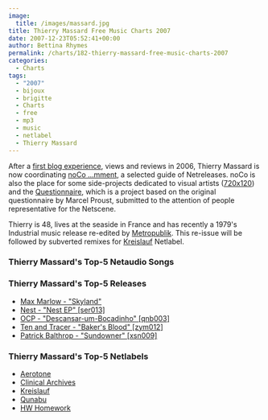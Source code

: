 ```yaml
---
image:
  title: /images/massard.jpg
title: Thierry Massard Free Music Charts 2007
date: 2007-12-23T05:52:41+00:00
author: Bettina Rhymes
permalink: /charts/182-thierry-massard-free-music-charts-2007
categories:
  - Charts
tags:
  - "2007"
  - bijoux
  - brigitte
  - Charts
  - free
  - mp3
  - music
  - netlabel
  - Thierry Massard
---
```

After a [first blog experience](http://massard.blogspot.com), views and reviews in 2006, Thierry Massard is now coordinating [noCo ...mment](http://massard3.blogspot.com), a selected guide of Netreleases. noCo is also the place for some side-projects dedicated to visual artists ([720x120](http://720x120.blogspot.com)) and the [Questionnaire](http://the-questionnaire.blogspot.com), which is a project based on the original questionnaire by Marcel Proust, submitted to the attention of people representative for the Netscene.
  
Thierry is 48, lives at the seaside in France and has recently a 1979's Industrial music release re-edited by [Metropublik](http://metropublik.com). This re-issue will be followed by subverted remixes for [Kreislauf](http://kreislauf.org/v10) Netlabel.<!--more-->

### Thierry Massard's Top-5 Netaudio Songs

### Thierry Massard's Top-5 Releases

  * [Max Marlow - "Skyland"](http://m02v.moozi.org)
  *  [Nest - "Nest EP" [ser013]](http://www.serein.co.uk/music/ser013)
  *  [OCP - "Descansar-um-Bocadinho" [qnb003]](http://netlabel.qunabu.com)
  *  [Ten and Tracer - "Baker's Blood" [zym012]](http://www.zymogen.net/releases/zym012)
  * [Patrick Balthrop - "Sundowner" [xsn009]](http://www.xynthetic.com/xsn009.html)

### Thierry Massard's Top-5 Netlabels

  * [Aerotone](http://www.aerotone.net)
  *  [Clinical Archives](http://www.clinicalarchives.spyw.com/)
  *  [Kreislauf](http://kreislauf.org/v10/)
  *  [Qunabu](http://netlabel.qunabu.com)
  *  [HW Homework](http://homework.polarnet.ru/index.html)